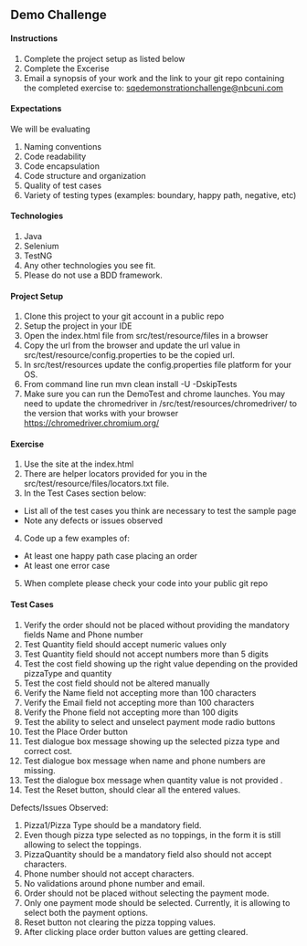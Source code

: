 ## Demo Challenge

#### Instructions
1. Complete the project setup as listed below
2. Complete the Excerise
3. Email a synopsis of your work and the link to your git repo containing the completed exercise to: sqedemonstrationchallenge@nbcuni.com


#### Expectations
We will be evaluating
1. Naming conventions
2. Code readability
3. Code encapsulation
4. Code structure and organization
5. Quality of test cases
6. Variety  of testing types (examples: boundary, happy path, negative, etc) 


#### Technologies
1. Java
2. Selenium
3. TestNG
4. Any other technologies you see fit.
5. Please do not use a BDD framework.

#### Project Setup
1. Clone this project to your git account in a public repo
2. Setup the project in your IDE
3. Open the index.html file from src/test/resource/files in a browser
4. Copy the url from the browser and update the url value in src/test/resource/config.properties to be the copied url.
5. In src/test/resources update the config.properties file platform for your OS.
6. From command line run mvn clean install -U -DskipTests
7. Make sure you can run the DemoTest and chrome launches.  You may need to update the chromedriver in /src/test/resources/chromedriver/ to the version that works with your browser
   https://chromedriver.chromium.org/


#### Exercise
1. Use the site at the index.html
2. There are helper locators provided for you in the src/test/resource/files/locators.txt file.
3. In the Test Cases section below:
  - List all of the test cases you think are necessary to test the sample page
  - Note any defects or issues observed
4. Code up a few examples of:
  - At least one happy path case placing an order
  - At least one error case
5. When complete please check your code into your public git repo

#### Test Cases

1.  Verify the order should not be placed without providing the mandatory fields Name and Phone number
2.  Test Quantity field should accept numeric values only
3.  Test Quantity field should not accept numbers more than 5 digits
3.  Test the cost field showing up the right value depending on the provided pizzaType and quantity
4.  Test the cost field should not be altered manually
5.  Verify the Name field not accepting more than 100 characters
6.  Verify the Email field not accepting more than 100 characters
7.  Verify the Phone field not accepting more than 100 digits
8.  Test the ability to select and unselect payment mode radio buttons
9.  Test the Place Order button
10. Test dialogue box message showing up the selected pizza type and correct cost.
11. Test dialogue box message when name and phone numbers are missing.
12. Test the dialogue box message when quantity value is not provided .
13. Test the Reset button, should clear all the entered values.

Defects/Issues Observed:
1. Pizza1/Pizza Type should be a mandatory field.
2. Even though pizza type selected as no toppings, in the form it is still allowing to select the toppings.
3. PizzaQuantity should be a mandatory field also should not accept characters.
4. Phone number should not accept characters.
5. No validations around phone number and email.
6. Order should not be placed without selecting the payment mode.
7. Only one payment mode should be selected. Currently, it is allowing to select both the payment options.
8. Reset button not clearing the pizza topping values.
9. After clicking place order button values are getting cleared.  

